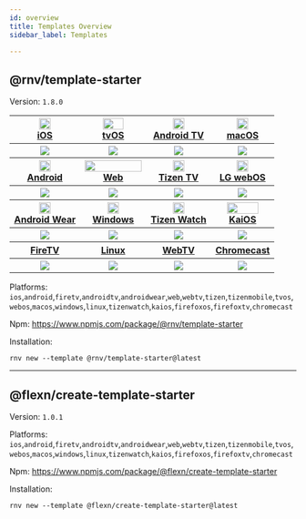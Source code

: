 ```yaml
---
id: overview
title: Templates Overview
sidebar_label: Templates

---
```


## @rnv/template-starter

Version: `1.8.0`

<table>
  <tr>
    <th>
      <img src="/img/ic_ios.png" width="20" height="20" />
      <br />
      <a href="/docs/platforms/ios">iOS</a>
    </th><th>
      <img src="/img/ic_tvos.png" width="36" height="20" />
      <br />
      <a href="/docs/platforms/tvos">tvOS</a>
    </th><th>
      <img src="/img/ic_androidtv.png" width="20" height="20" />
      <br />
      <a href="/docs/platforms/androidtv">Android TV</a>
    </th><th>
      <img src="/img/ic_macos.png" width="20" height="20" />
      <br />
      <a href="/docs/platforms/macos">macOS</a>
    </th>
  </tr>
  <tr>
    <th>
      <img src="/img/platforms/ios_template_starter.png" />
    </th><th>
    <img src="/img/platforms/tvos_template_starter.png" />
    </th><th>
    <img src="/img/platforms/androidtv_template_starter.png" />
    </th><th>
    <img src="/img/platforms/macos_template_starter.png" />
    </th>
  </tr>
  <tr>
    <th>
    <img src="/img/ic_android.png" width="20" height="20" />
    <br />
    <a href="/docs/platforms/android">Android</a>
    </th><th>
    <img src="/img/ic_web.png" width="100" height="20" />
    <br />
    <a href="/docs/platforms/web">Web</a>
    </th><th>
    <img src="/img/ic_tizen.png" width="20" height="20" />
    <br />
    <a href="/docs/platforms/tizen">Tizen TV</a>
    </th><th>
    <img src="/img/ic_webos.png" width="20" height="20" />
    <br />
    <a href="/docs/platforms/webos">LG webOS</a>
    </th>
  </tr>
  <tr>
    <th>
    <img src="/img/platforms/android_template_starter.png" />
    </th><th>
    <img src="/img/platforms/web_template_starter.png" />
    </th><th>
    <img src="/img/platforms/tizen_template_starter.png" />
    </th><th>
    <img src="/img/platforms/webos_template_starter.png" />
    </th>
  </tr>
  <tr>
    <th>
    <img src="/img/ic_androidwear.png" width="20" height="20" />
    <br />
    <a href="/docs/platforms/androidwear">Android Wear</a>
    </th><th>
    <img src="/img/ic_windows.png" width="20" height="20" />
    <br />
    <a href="/docs/platforms/windows">Windows</a>
    </th><th>
    <img src="/img/ic_tizenwatch.png" width="20" height="20" />
    <br />
    <a href="/docs/platforms/tizenwatch">Tizen Watch</a>
    </th><th>
    <img src="/img/ic_kaios.png" width="55" height="20" />
    <br />
    <a href="/docs/platforms/kaios">KaiOS</a>
    </th>
  </tr>
  <tr>
    <th>
    <img src="/img/platforms/androidwear_template_starter.png" />
    </th><th>
    <img src="/img/platforms/windows_template_starter.png" />
    </th><th>
    <img src="/img/platforms/tizenwatch_template_starter.png" />
    </th><th>
    <img src="/img/platforms/kaios_template_starter.png" />
    </th>
  </tr>

  <tr>
    <th>
    <a href="/docs/platforms/firetv">FireTV</a>
    </th><th>
    <a href="/docs/platforms/linux">Linux</a>
    </th><th>
    <a href="/docs/platforms/webtv">WebTV</a>
    </th><th>
    <a href="/docs/platforms/chromecast">Chromecast</a>
    </th>
  </tr>
  <tr>
    <th>
    <img src="/img/platforms/firetv_template_starter.png" />
    </th><th>
    <img src="/img/platforms/linux_template_starter.png" />
    </th><th>
    <img src="/img/platforms/webtv_template_starter.png" />
    </th><th>
    <img src="/img/platforms/chromecast_template_starter.png"/>
    </th>
  </tr>
</table>

Platforms: `ios`,`android`,`firetv`,`androidtv`,`androidwear`,`web`,`webtv`,`tizen`,`tizenmobile`,`tvos`,`webos`,`macos`,`windows`,`linux`,`tizenwatch`,`kaios`,`firefoxos`,`firefoxtv`,`chromecast`

Npm: https://www.npmjs.com/package/@rnv/template-starter

Installation:

```
rnv new --template @rnv/template-starter@latest
```

---
## @flexn/create-template-starter

Version: `1.0.1`

Platforms: `ios`,`android`,`firetv`,`androidtv`,`androidwear`,`web`,`webtv`,`tizen`,`tizenmobile`,`tvos`,`webos`,`macos`,`windows`,`linux`,`tizenwatch`,`kaios`,`firefoxos`,`firefoxtv`,`chromecast`

Npm: https://www.npmjs.com/package/@flexn/create-template-starter

Installation:

```
rnv new --template @flexn/create-template-starter@latest
```